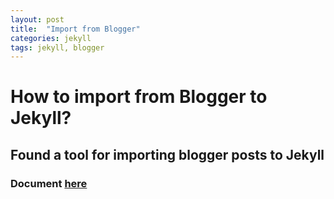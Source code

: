 ```yaml
---
layout: post
title:  "Import from Blogger"
categories: jekyll
tags: jekyll, blogger
---
```

# How to import from Blogger to Jekyll? #
## Found a tool for importing blogger posts to Jekyll ##
### Document [here][url1] ###
[url1]: http://import.jekyllrb.com/docs/blogger/

